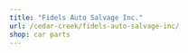 ```yaml
---
title: "Fidels Auto Salvage Inc."
url: /cedar-creek/fidels-auto-salvage-inc/
shop: car parts
---
```

